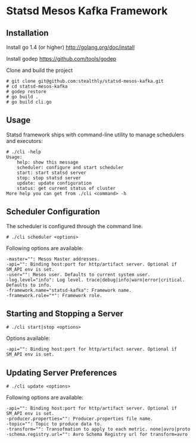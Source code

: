 Statsd Mesos Kafka Framework
============================

Installation
------------

Install go 1.4 (or higher) http://golang.org/doc/install

Install godep https://github.com/tools/godep

Clone and build the project

    # git clone git@github.com:stealthly/statsd-mesos-kafka.git
    # cd statsd-mesos-kafka
    # godep restore
    # go build .
    # go build cli.go

Usage
-----

Statsd framework ships with command-line utility to manage schedulers and executors:

    # ./cli -help
    Usage:
        help: show this message
        scheduler: configure and start scheduler
        start: start statsd server
        stop: stop statsd server
        update: update configuration
        status: get current status of cluster
    More help you can get from ./cli <command> -h


Scheduler Configuration
-----------------------

The scheduler is configured through the command line.

    # ./cli scheduler <options>

Following options are available:

    -master="": Mesos Master addresses.
    -api="": Binding host:port for http/artifact server. Optional if SM_API env is set.
    -user="": Mesos user. Defaults to current system user.
    -log.level="info": Log level. trace|debug|info|warn|error|critical. Defaults to info.
    -framework.name="statsd-kafka": Framework name.
    -framework.role="*": Framework role.

Starting and Stopping a Server
------------------------------

    # ./cli start|stop <options>

Options available:

    -api="": Binding host:port for http/artifact server. Optional if SM_API env is set.

Updating Server Preferences
---------------------------

    # ./cli update <options>

Following options are available:

    -api="": Binding host:port for http/artifact server. Optional if SM_API env is set.
    -producer.properties="": Producer.properties file name.
    -topic="": Topic to produce data to.
    -transform="": Transofmation to apply to each metric. none|avro|proto
    -schema.registry.url="": Avro Schema Registry url for transform=avro

